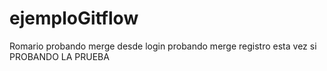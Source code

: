# ejemploGitflow
Romario
probando merge desde login
probando merge registro
esta vez si
PROBANDO LA PRUEBA
